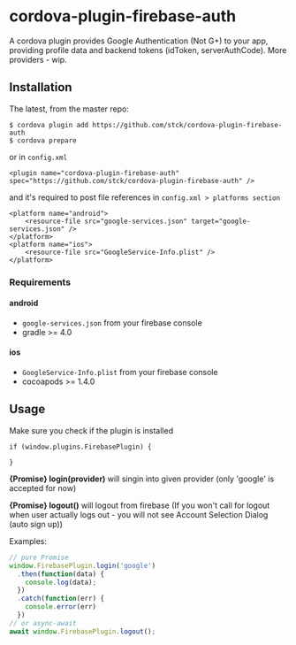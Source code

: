 # cordova-plugin-firebase-auth
A cordova plugin provides Google Authentication (Not G+) to your app, providing profile data and backend tokens (idToken, serverAuthCode). More providers - wip.

## Installation
The latest, from the master repo:
```
$ cordova plugin add https://github.com/stck/cordova-plugin-firebase-auth
$ cordova prepare
```
or in `config.xml`
```
<plugin name="cordova-plugin-firebase-auth" spec="https://github.com/stck/cordova-plugin-firebase-auth" />
```
and it's required to post file references in `config.xml > platforms section`
```
<platform name="android">
    <resource-file src="google-services.json" target="google-services.json" />
</platform>
<platform name="ios">
    <resource-file src="GoogleService-Info.plist" />
</platform>
```


### Requirements

#### android
- `google-services.json` from your firebase console
- gradle >= 4.0

#### ios
- `GoogleService-Info.plist` from your firebase console
- cocoapods >= 1.4.0

## Usage

Make sure you check if the plugin is installed
```
if (window.plugins.FirebasePlugin) {

}
```

**{Promise} login(provider)** will singin into given provider (only 'google' is accepted for now)

**{Promise} logout()** will logout from firebase (If you won't call for logout when user actually logs out - you will not see Account Selection Dialog (auto sign up))

Examples:
```js
// pure Promise
window.FirebasePlugin.login('google')
  .then(function(data) {
    console.log(data);
  })
  .catch(function(err) {
    console.error(err)
  })
// or async-await
await window.FirebasePlugin.logout();
```

